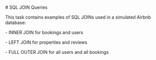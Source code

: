 \# SQL JOIN Queries



This task contains examples of SQL JOINs used in a simulated Airbnb database:

\- INNER JOIN for bookings and users

\- LEFT JOIN for properties and reviews

\- FULL OUTER JOIN for all users and all bookings

